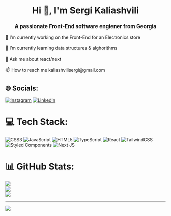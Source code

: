 <h1 align="center">Hi 👋, I'm Sergi Kaliashvili</h1>
<h3 align="center">A passionate Front-End software engiener from Georgia</h3>
🔭 I’m currently working on the Front-End for an Electronics store<br><br>🌱 I’m currently learning data structures & alghorithms<br><br>💬 Ask me about react/next<br><br>📫 How to reach me kaliashvilisergi@gmail.com


## 🌐 Socials:
[![Instagram](https://img.shields.io/badge/Instagram-%23E4405F.svg?logo=Instagram&logoColor=white)](https://instagram.com/sergi_qaliashvili) [![LinkedIn](https://img.shields.io/badge/LinkedIn-%230077B5.svg?logo=linkedin&logoColor=white)](https://linkedin.com/in/sergi-kaliashvili) 

# 💻 Tech Stack:
![CSS3](https://img.shields.io/badge/css3-%231572B6.svg?style=for-the-badge&logo=css3&logoColor=white) ![JavaScript](https://img.shields.io/badge/javascript-%23323330.svg?style=for-the-badge&logo=javascript&logoColor=%23F7DF1E) ![HTML5](https://img.shields.io/badge/html5-%23E34F26.svg?style=for-the-badge&logo=html5&logoColor=white) ![TypeScript](https://img.shields.io/badge/typescript-%23007ACC.svg?style=for-the-badge&logo=typescript&logoColor=white) ![React](https://img.shields.io/badge/react-%2320232a.svg?style=for-the-badge&logo=react&logoColor=%2361DAFB) ![TailwindCSS](https://img.shields.io/badge/tailwindcss-%2338B2AC.svg?style=for-the-badge&logo=tailwind-css&logoColor=white) ![Styled Components](https://img.shields.io/badge/styled--components-DB7093?style=for-the-badge&logo=styled-components&logoColor=white) ![Next JS](https://img.shields.io/badge/Next-black?style=for-the-badge&logo=next.js&logoColor=white)
# 📊 GitHub Stats:
![](https://github-readme-stats.vercel.app/api?username=sergiojaa&theme=radical&hide_border=false&include_all_commits=true&count_private=false)<br/>
![](https://github-readme-streak-stats.herokuapp.com/?user=sergiojaa&theme=radical&hide_border=false)<br/>
![](https://github-readme-stats.vercel.app/api/top-langs/?username=sergiojaa&theme=radical&hide_border=false&include_all_commits=true&count_private=false&layout=compact)

---
[![](https://visitcount.itsvg.in/api?id=sergiojaa&icon=0&color=0)](https://visitcount.itsvg.in)

<!-- Proudly created with GPRM ( https://gprm.itsvg.in ) -->
